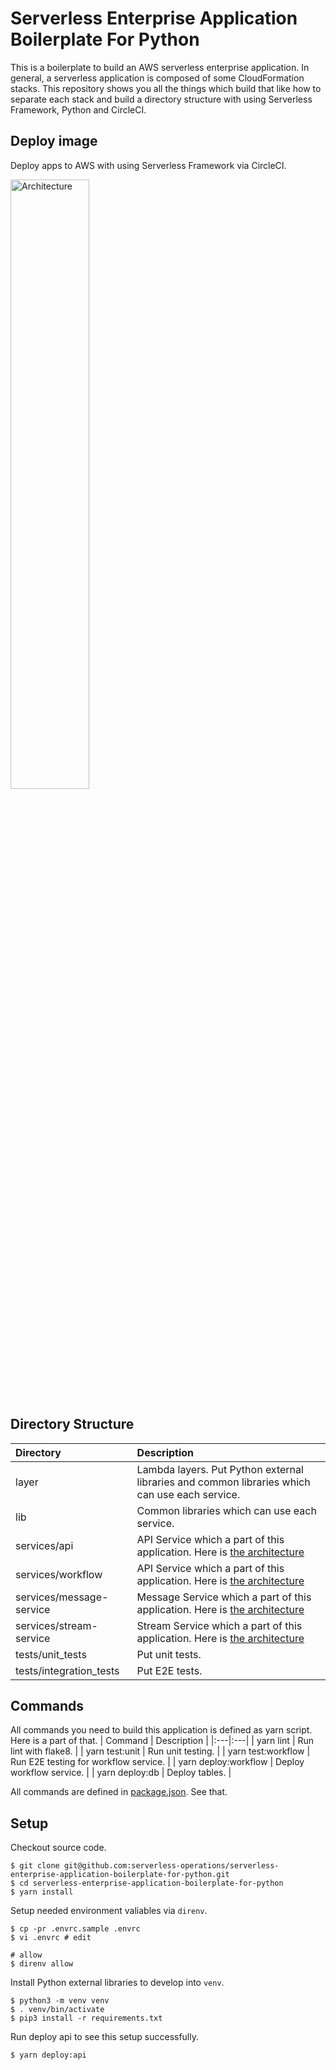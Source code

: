 # Serverless Enterprise Application Boilerplate For Python
This is a boilerplate to build an AWS serverless enterprise application. In general, a serverless application is composed of some CloudFormation stacks. This repository shows you all the things which build that like how to separate each stack and build a directory structure with using Serverless Framework, Python and CircleCI.

## Deploy image
Deploy apps to AWS with using Serverless Framework via CircleCI.

<img src="https://raw.githubusercontent.com/serverless-operations/serverless-enterprise-application-boilerplate-for-python/master/service.png" alt="Architecture" width="50%;">

## Directory Structure

| Directory | Description |
|:---|:---|
|layer |Lambda layers. Put Python external libraries and common libraries which can use each service. |
|lib |Common libraries which can use each service. |
|services/api |API Service which a part of this application. Here is [the architecture](https://github.com/serverless-operations/serverless-enterprise-application-boilerplate-for-python/tree/master/services/api) |
|services/workflow |API Service which a part of this application. Here is [the architecture](https://github.com/serverless-operations/serverless-enterprise-application-boilerplate-for-python/tree/master/services/workflow-service) |
|services/message-service |Message Service which a part of this application. Here is [the architecture](https://github.com/serverless-operations/serverless-enterprise-application-boilerplate-for-python/tree/master/services/message-service) |
|services/stream-service |Stream Service which a part of this application. Here is [the architecture](https://github.com/serverless-operations/serverless-enterprise-application-boilerplate-for-python/tree/master/services/stream-service) |
|tests/unit_tests |Put unit tests. |
|tests/integration_tests |Put E2E tests. |

## Commands

All commands you need to build this application is defined as yarn script.
Here is a part of that.
| Command | Description |
|:---|:---|
| yarn lint | Run lint with flake8. |
| yarn test:unit | Run unit testing. |
| yarn test:workflow | Run E2E testing for workflow service. |
| yarn deploy:workflow | Deploy workflow service. |
| yarn deploy:db | Deploy tables. |

All commands are defined in [package.json](https://github.com/serverless-operations/serverless-enterprise-application-boilerplate-for-python/blob/master/package.json). See that.

## Setup

Checkout source code.
```
$ git clone git@github.com:serverless-operations/serverless-enterprise-application-boilerplate-for-python.git
$ cd serverless-enterprise-application-boilerplate-for-python
$ yarn install
```

Setup needed environment valiables  via `direnv`.
```
$ cp -pr .envrc.sample .envrc
$ vi .envrc # edit

# allow
$ direnv allow
```

Install Python external libraries to develop into `venv`.
```
$ python3 -m venv venv
$ . venv/bin/activate
$ pip3 install -r requirements.txt
```

Run deploy api to see this setup successfully.
```
$ yarn deploy:api
```
